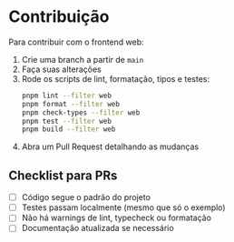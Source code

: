 # Contribuição

Para contribuir com o frontend web:

1. Crie uma branch a partir de `main`
2. Faça suas alterações
3. Rode os scripts de lint, formatação, tipos e testes:
   ```bash
   pnpm lint --filter web
   pnpm format --filter web
   pnpm check-types --filter web
   pnpm test --filter web
   pnpm build --filter web
   ```
4. Abra um Pull Request detalhando as mudanças

## Checklist para PRs

- [ ] Código segue o padrão do projeto
- [ ] Testes passam localmente (mesmo que só o exemplo)
- [ ] Não há warnings de lint, typecheck ou formatação
- [ ] Documentação atualizada se necessário
